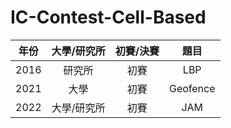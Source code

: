 # IC-Contest-Cell-Based

| 年份  | 大學/研究所 | 初賽/決賽 |  題目   |
| :---: | :-------:  | :-------: | :-------:|
| 2016  | 研究所     | 初賽      | LBP      |
| 2021  | 大學       | 初賽      | Geofence |
| 2022  | 大學/研究所 | 初賽      | JAM      |
